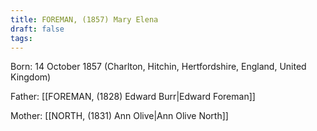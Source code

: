 ```yaml
---
title: FOREMAN, (1857) Mary Elena
draft: false
tags:
---
```

Born: 14 October 1857 (Charlton, Hitchin, Hertfordshire, England, United Kingdom)

Father: [[FOREMAN, (1828) Edward Burr|Edward Foreman]]

Mother: [[NORTH, (1831) Ann Olive|Ann Olive North]]
